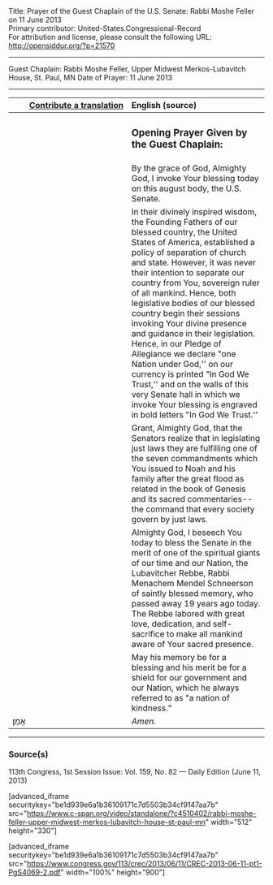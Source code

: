 <html>
<head></head>
<body>
Title: Prayer of the Guest Chaplain of the U.S. Senate: Rabbi Moshe Feller on 11 June 2013<br />
Primary contributor: United-States.Congressional-Record<br />
For attribution and license, please consult the following URL: <a href="http://opensiddur.org/?p=21570">http://opensiddur.org/?p=21570</a>
<p />
<hr />

Guest Chaplain: Rabbi Moshe Feller, Upper Midwest Merkos-Lubavitch House, St. Paul, MN
Date of Prayer: 11 June 2013

<hr />

<table style="margin-left: auto;margin-right: auto;" class="draggable">
<thead><tr><th id="x" style="text-align: right;"><a href="/contributing/upload/">Contribute a translation</a></th><th style="text-align: left;">English (source)</th></tr></thead>
<tbody>
<tr><td style="vertical-align:top;" width="46%">
<div class="liturgy"><span lang="he">

</span></div></td>
 
<td style="vertical-align:top;" width="53%">
<div class="english">
<h3>Opening Prayer Given by the Guest Chaplain:</h3>
</div></td></tr>


<tr><td style="vertical-align:top;" width="46%">
<div class="liturgy"><span lang="he">

</span></div></td>
 
<td style="vertical-align:top;" width="53%">
<div class="english">
By the grace of God, 
Almighty God, 
I invoke Your blessing today 
on this august body, 
the U.S. Senate. 
</div></td></tr>


<tr><td style="vertical-align:top;" width="46%">
<div class="liturgy"><span lang="he">

</span></div></td>
 
<td style="vertical-align:top;" width="53%">
<div class="english">
In their divinely inspired wisdom, 
the Founding Fathers of our blessed country, 
the United States of America, 
established a policy of separation 
of church and state. 
However, it was never their intention 
to separate our country from You, 
sovereign ruler of all mankind. 
Hence, both legislative bodies of our blessed country 
begin their sessions 
invoking Your divine presence 
and guidance in their legislation. 
Hence, in our Pledge of Allegiance 
we declare "one Nation under God,'' 
on our currency is printed "In God We Trust,'' 
and on the walls of this very Senate hall 
in which we invoke Your blessing 
is engraved in bold letters "In God We Trust.''
</div></td></tr>


<tr><td style="vertical-align:top;" width="46%">
<div class="liturgy"><span lang="he">

</span></div></td>
 
<td style="vertical-align:top;" width="53%">
<div class="english">
Grant, Almighty God,
that the Senators realize 
that in legislating just laws 
they are fulfilling one of the seven commandments 
which You issued to Noah and his family 
after the great flood 
as related in the book of Genesis and its sacred commentaries--
the command that every society 
govern by just laws.
</div></td></tr>


<tr><td style="vertical-align:top;" width="46%">
<div class="liturgy"><span lang="he">

</span></div></td>
 
<td style="vertical-align:top;" width="53%">
<div class="english">
Almighty God, 
I beseech You today 
to bless the Senate 
in the merit of one of the spiritual giants 
of our time and our Nation,
the Lubavitcher Rebbe, 
Rabbi Menachem Mendel Schneerson of saintly blessed memory, 
who passed away 19 years ago today. 
The Rebbe labored with great love, 
dedication, 
and self-sacrifice 
to make all mankind aware 
of Your sacred presence.
</div></td></tr>


<tr><td style="vertical-align:top;" width="46%">
<div class="liturgy"><span lang="he">

</span></div></td>
 
<td style="vertical-align:top;" width="53%">
<div class="english">
May his memory be for a blessing 
and his merit be for a shield 
for our government 
and our Nation, 
which he always referred to as "a nation of kindness." 
</div></td></tr>


<tr><td style="vertical-align:top;" width="46%">
<div class="liturgy"><span lang="he">
אָמֵן׃
</span></div></td>
 
<td style="vertical-align:top;" width="53%">
<div class="english">
<em>Amen.</em>
</div></td></tr>
</tbody></table>

<hr />

<h3>Source(s)</h3>

113th Congress, 1st Session
Issue: Vol. 159, No. 82 — Daily Edition (June 11, 2013)

[advanced_iframe securitykey="be1d939e6a1b36109171c7d5503b34cf9147aa7b" src="https://www.c-span.org/video/standalone/?c4510402/rabbi-moshe-feller-upper-midwest-merkos-lubavitch-house-st-paul-mn" width="512" height="330"]

[advanced_iframe securitykey="be1d939e6a1b36109171c7d5503b34cf9147aa7b" src="https://www.congress.gov/113/crec/2013/06/11/CREC-2013-06-11-pt1-PgS4069-2.pdf" width="100%" height="900"]
</body>
</html>